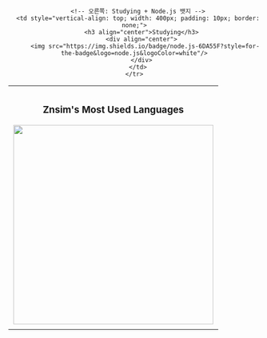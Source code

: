 <div align="center">
  <table style="border: none;">
    <tr>
      <!-- 왼쪽: Most Used Languages 카드 -->
      <td style="vertical-align: top; width: 400px; padding: 10px; border: none;">
        <h3 align="center">Znsim's Most Used Languages</h3>
        <img src="https://github-readme-stats.vercel.app/api/top-langs/?username=Znsim&layout=compact" width="400"/>
      </td>

      <!-- 오른쪽: Studying + Node.js 뱃지 -->
      <td style="vertical-align: top; width: 400px; padding: 10px; border: none;">
        <h3 align="center">Studying</h3>
        <div align="center">
          <img src="https://img.shields.io/badge/node.js-6DA55F?style=for-the-badge&logo=node.js&logoColor=white"/>
        </div>
      </td>
    </tr>
  </table>
</div>
